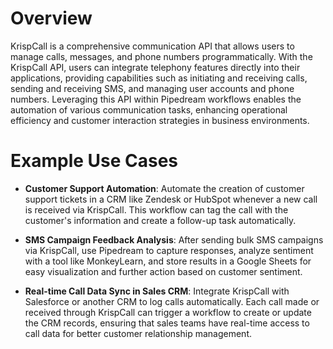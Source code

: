 # Overview

KrispCall is a comprehensive communication API that allows users to manage calls, messages, and phone numbers programmatically. With the KrispCall API, users can integrate telephony features directly into their applications, providing capabilities such as initiating and receiving calls, sending and receiving SMS, and managing user accounts and phone numbers. Leveraging this API within Pipedream workflows enables the automation of various communication tasks, enhancing operational efficiency and customer interaction strategies in business environments.

# Example Use Cases

- **Customer Support Automation**: Automate the creation of customer support tickets in a CRM like Zendesk or HubSpot whenever a new call is received via KrispCall. This workflow can tag the call with the customer's information and create a follow-up task automatically.

- **SMS Campaign Feedback Analysis**: After sending bulk SMS campaigns via KrispCall, use Pipedream to capture responses, analyze sentiment with a tool like MonkeyLearn, and store results in a Google Sheets for easy visualization and further action based on customer sentiment.

- **Real-time Call Data Sync in Sales CRM**: Integrate KrispCall with Salesforce or another CRM to log calls automatically. Each call made or received through KrispCall can trigger a workflow to create or update the CRM records, ensuring that sales teams have real-time access to call data for better customer relationship management.
